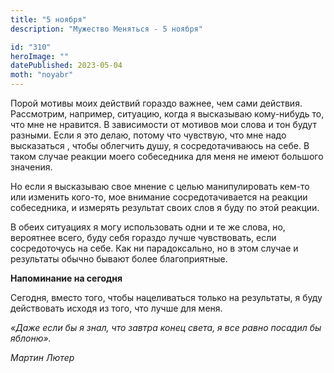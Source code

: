 ```yaml
---
title: "5 ноября"
description: "Мужество Меняться - 5 ноября"

id: "310"
heroImage: ""
datePublished: 2023-05-04
moth: "noyabr"
---
```


Порой мотивы моих действий гораздо важнее, чем сами действия. Рассмотрим,
например, ситуацию, когда я высказываю кому-нибудь то, что мне не нравится. В
зависимости от мотивов мои слова и тон будут разными. Если я это делаю, потому
что чувствую, что мне надо высказаться , чтобы облегчить душу, я
сосредотачиваюсь на себе. В таком случае реакции моего собеседника для меня не
имеют большого значения.

Но если я высказываю свое мнение с целью манипулировать кем-то или изменить
кого-то, мое внимание сосредотачивается на реакции собеседника, и измерять
результат своих слов я буду по этой реакции.

В обеих ситуациях я могу использовать одни и те же слова, но, вероятнее всего,
буду себя гораздо лучше чувствовать, если сосредоточусь на себе. Как ни
парадоксально, но в этом случае и результаты обычно бывают более
благоприятные.

**Напоминание на сегодня**

Сегодня, вместо того, чтобы нацеливаться только на результаты, я буду
действовать исходя из того, что лучше для меня.

_«Даже если бы я знал, что завтра конец света, я все равно посадил бы
яблоню»._

_Мартин Лютер_

